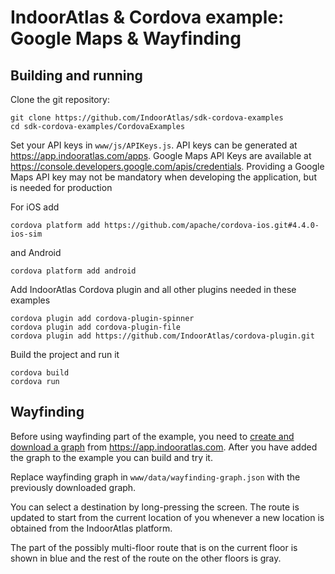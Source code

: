 # IndoorAtlas & Cordova example: Google Maps & Wayfinding

## Building and running

Clone the git repository:

```
git clone https://github.com/IndoorAtlas/sdk-cordova-examples
cd sdk-cordova-examples/CordovaExamples
```

Set your API keys in `www/js/APIKeys.js`. API keys can be generated at https://app.indooratlas.com/apps.
Google Maps API Keys are available at https://console.developers.google.com/apis/credentials.
Providing a Google Maps API key may not be mandatory when developing the application, but is needed for production

For iOS add
```
cordova platform add https://github.com/apache/cordova-ios.git#4.4.0-ios-sim
```
and Android
```
cordova platform add android
```

Add IndoorAtlas Cordova plugin and all other plugins needed in these examples
```
cordova plugin add cordova-plugin-spinner
cordova plugin add cordova-plugin-file
cordova plugin add https://github.com/IndoorAtlas/cordova-plugin.git
```

Build the project and run it
```
cordova build
cordova run
```

## Wayfinding

Before using wayfinding part of the example, you need to [create and download a graph](https://docs.indooratlas.com/manage/wayfinding/) from https://app.indooratlas.com. After you have added the graph to the example you can build and try it.

Replace wayfinding graph in `www/data/wayfinding-graph.json` with the previously downloaded graph.

You can select a destination by long-pressing the screen. The route is updated to start from the current location of you whenever a new location is obtained from the IndoorAtlas platform.

The part of the possibly multi-floor route that is on the current floor is
shown in blue and the rest of the route on the other floors is gray.
